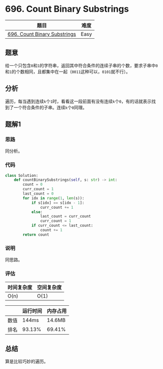 # 696. Count Binary Substrings

| 题目 | 难度 |
| ---- | ---- |
| [696. Count Binary Substrings](https://leetcode.com/problems/count-binary-substrings/) | Easy |

## 题意

给一个只包含`0`和`1`的字符串，返回其中符合条件的连续子串的个数，要求子串中`0`和`1`的个数相同，且都集中在一起（`0011`这种可以，`0101`就不行）。

## 分析

遍历，每当遇到连续`k`个`1`时，看看这一段前面有没有连续`k`个`0`，有的话就表示找到了一个符合条件的子串。连续`k`个`0`同理。

## 题解1

### 思路

同分析。

### 代码

```python
class Solution:
    def countBinarySubstrings(self, s: str) -> int:
        count = 0
        curr_count = 1
        last_count = 0
        for idx in range(1, len(s)):
            if s[idx] == s[idx - 1]:
                curr_count += 1
            else:
                last_count = curr_count
                curr_count = 1
            if curr_count <= last_count:
                count += 1
        return count
```

### 说明

同思路。

### 评估

| 时间复杂度 | 空间复杂度 |
| ---- | ---- |
| O(n) | O(1) |

| | 运行时间 | 内存占用 |
| ---- | ---- | ---- |
| 数值 | 144ms | 14.6MB |
| 排名 | 93.13% | 69.41% |

## 总结

算是比较巧妙的遍历。
